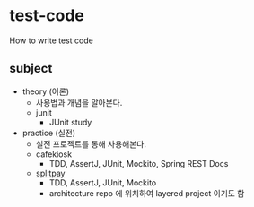 # test-code
How to write test code

## subject
- theory (이론)
  - 사용법과 개념을 알아본다.
  - junit
    - JUnit study
- practice (실전)
  - 실전 프로젝트를 통해 사용해본다.
  - cafekiosk
    - TDD, AssertJ, JUnit, Mockito, Spring REST Docs
  - [splitpay](https://github.com/starryeye/architecture/tree/main/layered)
    - TDD, AssertJ, JUnit, Mockito
    - architecture repo 에 위치하여 layered project 이기도 함
